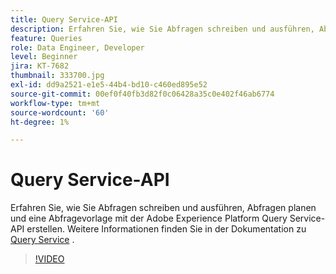 ```yaml
---
title: Query Service-API
description: Erfahren Sie, wie Sie Abfragen schreiben und ausführen, Abfragen planen und eine Abfragevorlage mit der Adobe Experience Platform Query Service-API erstellen.
feature: Queries
role: Data Engineer, Developer
level: Beginner
jira: KT-7682
thumbnail: 333700.jpg
exl-id: dd9a2521-e1e5-44b4-bd10-c460ed895e52
source-git-commit: 00ef0f40fb3d82f0c06428a35c0e402f46ab6774
workflow-type: tm+mt
source-wordcount: '60'
ht-degree: 1%

---
```


# Query Service-API

Erfahren Sie, wie Sie Abfragen schreiben und ausführen, Abfragen planen und eine Abfragevorlage mit der Adobe Experience Platform Query Service-API erstellen. Weitere Informationen finden Sie in der Dokumentation zu [Query Service](https://experienceleague.adobe.com/docs/experience-platform/query/home.html?lang=de) .

>[!VIDEO](https://video.tv.adobe.com/v/333700?learn=on)
